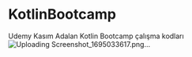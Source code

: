 # KotlinBootcamp
Udemy Kasım Adalan Kotlin Bootcamp çalışma kodları
![Uploading Screenshot_1695033617.png…]()
